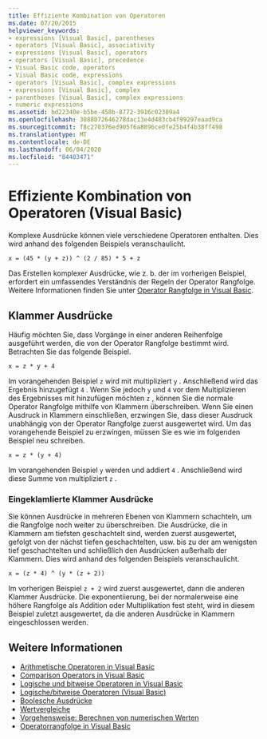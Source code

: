 ```yaml
---
title: Effiziente Kombination von Operatoren
ms.date: 07/20/2015
helpviewer_keywords:
- expressions [Visual Basic], parentheses
- operators [Visual Basic], associativity
- expressions [Visual Basic], operators
- operators [Visual Basic], precedence
- Visual Basic code, operators
- Visual Basic code, expressions
- operators [Visual Basic], complex expressions
- expressions [Visual Basic], complex
- parentheses [Visual Basic], complex expressions
- numeric expressions
ms.assetid: bd22340e-b5be-458b-8772-3916c02309a4
ms.openlocfilehash: 3088072646278dac13e4d483cb4f99297eaad9ca
ms.sourcegitcommit: f8c270376ed905f6a8896ce0fe25b4f4b38ff498
ms.translationtype: MT
ms.contentlocale: de-DE
ms.lasthandoff: 06/04/2020
ms.locfileid: "84403471"
---
```

# <a name="efficient-combination-of-operators-visual-basic"></a>Effiziente Kombination von Operatoren (Visual Basic)
Komplexe Ausdrücke können viele verschiedene Operatoren enthalten. Dies wird anhand des folgenden Beispiels veranschaulicht.  
  
 `x = (45 * (y + z)) ^ (2 / 85) * 5 + z`  
  
 Das Erstellen komplexer Ausdrücke, wie z. b. der im vorherigen Beispiel, erfordert ein umfassendes Verständnis der Regeln der Operator Rangfolge. Weitere Informationen finden Sie unter [Operator Rangfolge in Visual Basic](../../../language-reference/operators/operator-precedence.md).  
  
## <a name="parenthetical-expressions"></a>Klammer Ausdrücke  
 Häufig möchten Sie, dass Vorgänge in einer anderen Reihenfolge ausgeführt werden, die von der Operator Rangfolge bestimmt wird. Betrachten Sie das folgende Beispiel.  
  
 `x = z * y + 4`  
  
 Im vorangehenden Beispiel `z` wird mit multipliziert `y` . Anschließend wird das Ergebnis hinzugefügt `4` . Wenn Sie jedoch `y` und `4` vor dem Multiplizieren des Ergebnisses mit hinzufügen möchten `z` , können Sie die normale Operator Rangfolge mithilfe von Klammern überschreiben. Wenn Sie einen Ausdruck in Klammern einschließen, erzwingen Sie, dass dieser Ausdruck unabhängig von der Operator Rangfolge zuerst ausgewertet wird. Um das vorangehende Beispiel zu erzwingen, müssen Sie es wie im folgenden Beispiel neu schreiben.  
  
 `x = z * (y + 4)`  
  
 Im vorangehenden Beispiel `y` werden und addiert `4` . Anschließend wird diese Summe von multipliziert `z` .  
  
### <a name="nested-parenthetical-expressions"></a>Eingeklamlierte Klammer Ausdrücke  
 Sie können Ausdrücke in mehreren Ebenen von Klammern schachteln, um die Rangfolge noch weiter zu überschreiben. Die Ausdrücke, die in Klammern am tiefsten geschachtelt sind, werden zuerst ausgewertet, gefolgt von der nächst tiefen geschachtelten, usw. bis zu der am wenigsten tief geschachtelten und schließlich den Ausdrücken außerhalb der Klammern. Dies wird anhand des folgenden Beispiels veranschaulicht.  
  
 `x = (z * 4) ^ (y * (z + 2))`  
  
 Im vorherigen Beispiel `z + 2` wird zuerst ausgewertet, dann die anderen Klammer Ausdrücke. Die exponentiierung, bei der normalerweise eine höhere Rangfolge als Addition oder Multiplikation fest steht, wird in diesem Beispiel zuletzt ausgewertet, da die anderen Ausdrücke in Klammern eingeschlossen werden.  
  
## <a name="see-also"></a>Weitere Informationen

- [Arithmetische Operatoren in Visual Basic](arithmetic-operators.md)
- [Comparison Operators in Visual Basic](comparison-operators.md)
- [Logische und bitweise Operatoren in Visual Basic](logical-and-bitwise-operators.md)
- [Logische/bitweise Operatoren (Visual Basic)](../../../language-reference/operators/logical-bitwise-operators.md)
- [Boolesche Ausdrücke](boolean-expressions.md)
- [Wertvergleiche](value-comparisons.md)
- [Vorgehensweise: Berechnen von numerischen Werten](how-to-calculate-numeric-values.md)
- [Operatorrangfolge in Visual Basic](../../../language-reference/operators/operator-precedence.md)

